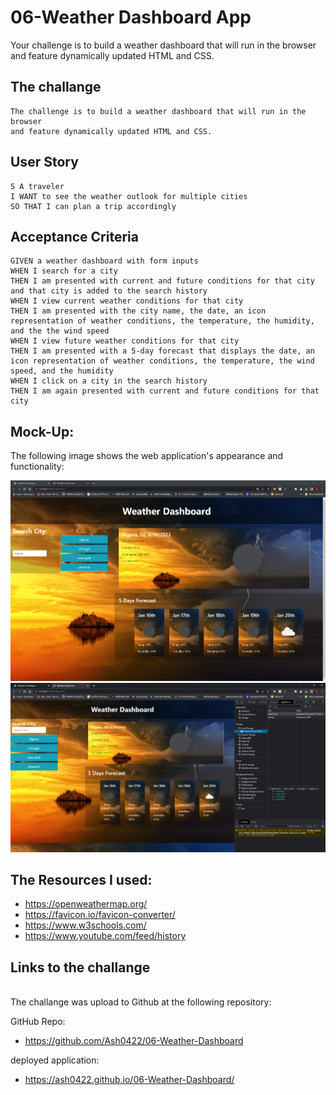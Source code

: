 # 06-Weather Dashboard App
Your challenge is to build a weather dashboard that will run in the browser and feature dynamically updated HTML and CSS.

<h2>The challange </h2>

```
The challenge is to build a weather dashboard that will run in the browser 
and feature dynamically updated HTML and CSS.
```

## User Story

```
S A traveler
I WANT to see the weather outlook for multiple cities
SO THAT I can plan a trip accordingly
```

## Acceptance Criteria

```
GIVEN a weather dashboard with form inputs
WHEN I search for a city
THEN I am presented with current and future conditions for that city and that city is added to the search history
WHEN I view current weather conditions for that city
THEN I am presented with the city name, the date, an icon representation of weather conditions, the temperature, the humidity, and the the wind speed
WHEN I view future weather conditions for that city
THEN I am presented with a 5-day forecast that displays the date, an icon representation of weather conditions, the temperature, the wind speed, and the humidity
WHEN I click on a city in the search history
THEN I am again presented with current and future conditions for that city
```

## Mock-Up:
The following image shows the web application's appearance and functionality:

![screenshot of the weather dashboard application ](./assets/Images/screenshot1.png)
![screenshot of the weather dashboard application ](./assets/Images/screenshot2.png)


## The Resources I used:

- https://openweathermap.org/
- https://favicon.io/favicon-converter/
- https://www.w3schools.com/
- https://www.youtube.com/feed/history

## Links to the challange
<br>
The challange was upload to Github at the following repository:
<br>

GitHub Repo: 
- https://github.com/Ash0422/06-Weather-Dashboard

 deployed application: 
- https://ash0422.github.io/06-Weather-Dashboard/